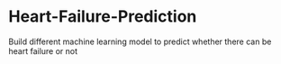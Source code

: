 # Heart-Failure-Prediction
Build different machine learning model to predict whether there can be  heart failure or not
